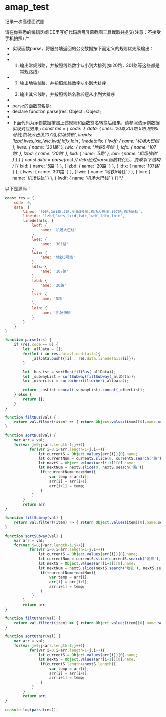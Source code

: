 # amap_test
记录一次高德面试题

请在你熟悉的编辑器或IDE里写好代码后用屏幕截图工具截取并提交(注意：不接受手机拍照)
/*
* 实现函数parse，将服务端返回的公交数据按下面定义的规则优先级输出：
*
* 1. 输出常规线路，并按照线路数字从小到大排列(如20路，301路等这些都是常规路线)
* 2. 输出地铁线路，并按照线路数字从小到大排序
* 3. 输出其它线路，并按照线路名称长短从小到大排序
*
* parse的函数签名是:
* declare function parse(res: Object): Object;
*
* 下面代码为示例数据按照上述规则和函数签名转换后结果，请参照该示例数据实现对应效果
*/
const res = {
code: 0,
data: {
lines: '20路,301路,5路,地铁5号线,机场大巴线,107路,机场快轨',
lineids: 'lzbd,lwes,lxid,lwic,lwdf,ldfx,loin',
linedetails: {
lwdf: {
name: '机场大巴线'
},
lwes: {
name: '301路'
},
lwic: {
name: '地铁5号线'
},
ldfx: {
name: '107路'
},
lzbd: {
name: '20路'
},
lxid: {
name: '5路'
},
loin: {
name: '机场快轨'
}
}
}
}
const data = parse(res)
// data经过parse函数转化后，变成以下结构
/*
[{
lxid: {
name: '5路'
}
}, {
lzbd: {
name: '20路'
}
}, {
ldfx: {
name: '107路'
}
}, {
lwes: {
name: '301路'
}
}, {
lwic: {
name: '地铁5号线'
}
}, {
loin: {
name: '机场快轨'
}
}, {
lwdf: {
name: '机场大巴线'
}
}]
*/


以下是源码：
``` JavaScript
const res = {
    code: 0,
    data: {
        lines: '20路,301路,5路,地铁5号线,机场大巴线,107路,机场快轨',
        lineids: 'lzbd,lwes,lxid,lwic,lwdf,ldfx,loin',
        linedetails: {
            lwdf: {
                name: '机场大巴线'
            },
            lwes: {
                name: '301路'
            },
            lwic: {
                name: '地铁5号线'
            },
            ldfx: {
                name: '107路'
            },
            lzbd: {
                name: '20路'
            },
            lxid: {
                name: '5路'
            },
            loin: {
                name: '机场快轨'
            }
        }
    }
}

function parse(res) {
    if (res.code == 0) {
        let _allData = [];
        for(let i in res.data.linedetails){
            _allData.push({[i] : res.data.linedetails[i]});
        }

        let _busList = sortBus(filtBus(_allData));
        let _subwayList = sortSubway(filtSubway(_allData));
        let _otherList = sortOther(filtOther(_allData));

        return _busList.concat(_subwayList).concat(_otherList);
    } else {
        return [];
    }
}

function filtBus(val) {
    return val.filter((item) => { return Object.values(item)[0].name.search('路') > 0 });
}

function sortBus(val) {
    var arr = val;
    for(var j=0;j<arr.length-1;j++){
           for(var i=0;i<arr.length-1-j;i++){
               let currentS = Object.values(arr[i])[0].name;
               let currentNum = currentS.slice(0, currentS.search('路'))
               let nextS = Object.values(arr[i+1])[0].name;
               let nextNum = nextS.slice(0, nextS.search('路'))
                if(+currentNum>+nextNum){
                    var temp = arr[i];
                    arr[i] = arr[i+1];
                    arr[i+1] = temp;
                }
            } 
        }
        return arr;
}

function filtSubway(val) {
    return val.filter((item) => { return Object.values(item)[0].name.search('地铁') == 0 });
}

function sortSubway(val) {
    var arr = val;
    for(var j=0;j<arr.length-1;j++){
           for(var i=0;i<arr.length-1-j;i++){
               let currentS = Object.values(arr[i])[0].name;
               let currentNum = currentS.slice(currentS.search('地铁'), currentS.search('号线'))
               let nextS = Object.values(arr[i+1])[0].name;
               let nextNum = nextS.slice(nextS.search('地铁'), nextS.search('号线'))
                if(+currentNum>+nextNum){
                    var temp = arr[i];
                    arr[i] = arr[i+1];
                    arr[i+1] = temp;
                }
            } 
        }
        return arr;
}

function filtOther(val) {
    return val.filter((item) => { return Object.values(item)[0].name.search('路') == -1 && Object.values(item)[0].name.search('地铁') == -1 });
}

function sortOther(val) {
    var arr = val;
    for(var j=0;j<arr.length-1;j++){
           for(var i=0;i<arr.length-1-j;i++){
               let currentS = Object.values(arr[i])[0].name;
               let nextS = Object.values(arr[i+1])[0].name;
                if(currentS.length>+nextS.length){
                    var temp = arr[i];
                    arr[i] = arr[i+1];
                    arr[i+1] = temp;
                }
            } 
        }
        return arr;
}

console.log(parse(res));
```
